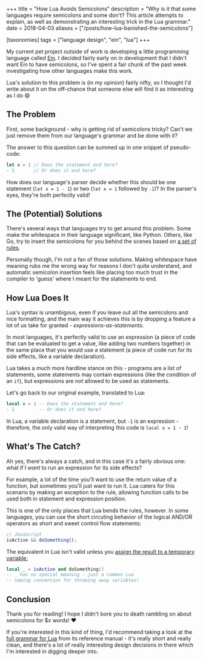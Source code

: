 +++
title = "How Lua Avoids Semicolons"
description = "Why is it that some languages require semicolons and some don't? This article attempts to explain, as well as demonstrating an interesting trick in the Lua grammar."
date = 2018-04-03
aliases = ["/posts/how-lua-banished-the-semicolons"]

[taxonomies]
tags = ["language design", "ein", "lua"]
+++

My current pet project outside of work is developing a little programming language called [Ein](https://github.com/17cupsofcoffee/ein). I decided fairly early on in development that I didn't want Ein to have semicolons, so I've spent a fair chunk of the past week investigating how other languages make this work.

Lua's solution to this problem is (in my opinion) fairly nifty, so I thought I'd write about it on the off-chance that someone else will find it as interesting as I do 😄

## The Problem

First, some background - why is getting rid of semicolons tricky? Can't we just remove them from our language's grammar and be done with it?

The answer to this question can be summed up in one snippet of pseudo-code:

```rust
let x = 1 // Does the statement end here?
- 1       // Or does it end here?
```

How does our language's parser decide whether this should be one statement (`let x = 1 - 1`) or two (`let x = 1` followed by `-1`)? In the parser's eyes, they're both perfectly valid!

## The (Potential) Solutions

There's several ways that languages try to get around this problem.  Some make the whitespace in their language significant, like Python. Others, like Go, try to insert the semicolons for you behind the scenes based on [a set of rules](https://golang.org/ref/spec#Semicolons).

Personally though, I'm not a fan of those solutions. Making whitespace have meaning rubs me the wrong way for reasons I don't quite understand, and automatic semicolon insertion feels like placing too much trust in the compiler to 'guess' where I meant for the statements to end.

## How Lua Does It

Lua's syntax is unambigous, even if you leave out all the semicolons and nice formatting, and the main way it achieves this is by dropping a feature a lot of us take for granted - *expressions-as-statements*.

In most languages, it's perfectly valid to use an expression (a piece of code that can be evaluated to get a value, like adding two numbers together) in the same place that you would use a statement (a piece of code run for its side effects, like a variable declaration).

Lua takes a much more hardline stance on this - programs are a list of statements, some statements may contain expressions (like the condition of an `if`), but expressions are *not* allowed to be used as statements.

Let's go back to our original example, translated to Lua:

```lua
local x = 1 -- Does the statement end here?
- 1         -- Or does it end here?
```

In Lua, a variable declaration is a statement, but `-1` is an expression - therefore, the only valid way of interpreting this code is `local x = 1 - 1`!

## What's The Catch?

Ah yes, there's always a catch, and in this case it's a fairly obvious one: what if I *want* to run an expression for its side effects?

For example, a lot of the time you'll want to use the return value of a function, but sometimes you'll just want to run it. Lua caters for this scenario by  making an exception to the rule, allowing function calls to be used both in statement and expression position.

This is one of the only places that Lua bends the rules, however. In some languages, you can use the short circuting behavior of the logical AND/OR operators as short and sweet control flow statements:

```js
// JavaScript
isActive && doSomething();
```

The equivalent in Lua isn't valid unless you [assign the result to a temporary variable:](http://lua-users.org/wiki/ExpressionsAsStatements)

```lua
local _ = isActive and doSomething()
-- _ has no special meaning - just a common Lua 
-- naming convention for throwing away variables!
```

## Conclusion

Thank you for reading! I hope I didn't bore you to death rambling on about semicolons for $x words! ❤️

If you're interested in this kind of thing, I'd recommend taking a look at the [full grammar for Lua](http://www.lua.org/manual/5.3/manual.html#9) from its reference manual - it's really short and really clean, and there's a lot of really interesting design decisions in there which I'm interested in digging deeper into.
